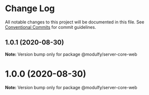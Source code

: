 # Change Log

All notable changes to this project will be documented in this file.
See [Conventional Commits](https://conventionalcommits.org) for commit guidelines.

## 1.0.1 (2020-08-30)

**Note:** Version bump only for package @modulfy/server-core-web





# 1.0.0 (2020-08-30)

**Note:** Version bump only for package @modulfy/server-core-web
